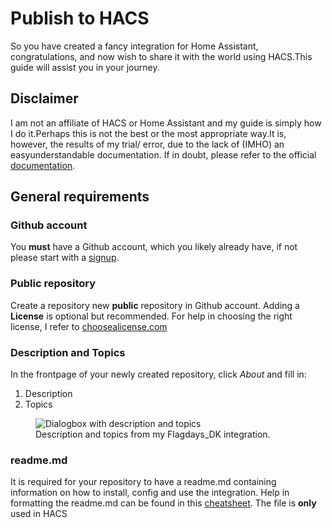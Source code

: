 # Publish to HACS
So you have created a fancy integration for Home Assistant, congratulations, and now wish to share it with the world using HACS.This guide will assist you in your journey.

## Disclaimer
I am not an affiliate of HACS or Home Assistant and my guide is simply how I do it.Perhaps this is not the best or the most appropriate way.It is, however, the results of my trial/ error, due to the lack of (IMHO) an easyunderstandable documentation. If in doubt, please refer to the official [documentation](https://hacs.xyz/docs/publish/start).

## General requirements

### Github account
You **must** have a Github account, which you likely already have, if not please start with a [signup](https://github.com/signup?ref_cta=Sign+up&ref_loc=header+logged+out&ref_page=%2F&source=header-home).

### Public repository
Create a repository new **public** repository in Github account.
Adding a **License** is optional but recommended. For help in choosing the right license, I refer to [choosealicense.com](https://choosealicense.com/)

### Description and Topics
In the frontpage of your newly created repository, click *About* and fill in:
1. Description
2. Topics
<figure>
    <img src="https://user-images.githubusercontent.com/54498188/175000987-0c68fe88-ef07-45a1-9c26-bf1cfbd0188e.png"
         alt="Dialogbox with description and topics">
    <figcaption>Description and topics from my Flagdays_DK integration.</figcaption>
</figure>

### readme.md
It is required for your repository to have a readme.md containing information on how to install, config and use the integration.
Help in formatting the readme.md can be found in this [cheatsheet](https://www.markdownguide.org/cheat-sheet/).
The file is **only** used in HACS
